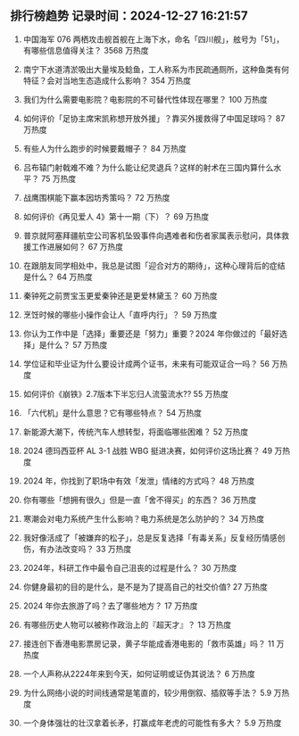 
## 排行榜趋势 记录时间：2024-12-27 16:21:57
  
  1. 中国海军 076 两栖攻击舰首舰在上海下水，命名「四川舰」，舷号为「51」，有哪些信息值得关注？ 3568 万热度
    
  2. 南宁下水道清淤吸出大量埃及鲶鱼，工人称系为市民疏通厕所，这种鱼类有何特征？会对当地生态造成什么影响？ 354 万热度
    
  3. 我们为什么需要电影院？电影院的不可替代性体现在哪里？ 100 万热度
    
  4. 如何评价「足协主席宋凯称想开放外援」？靠买外援救得了中国足球吗？ 87 万热度
    
  5. 有些人为什么跑步的时候要戴帽子？ 84 万热度
    
  6. 吕布辕门射戟难不难？为什么能让纪灵退兵？这样的射术在三国内算什么水平？ 75 万热度
    
  7. 战鹰围棋能下赢本因坊秀策吗？ 72 万热度
    
  8. 如何评价《再见爱人 4》第十一期（下）？ 69 万热度
    
  9. 普京就阿塞拜疆航空公司客机坠毁事件向遇难者和伤者家属表示慰问，具体救援工作进展如何？ 67 万热度
    
  10. 在跟朋友同学相处中，我总是试图「迎合对方的期待」，这种心理背后的症结是什么？ 64 万热度
    
  11. 秦钟死之前贾宝玉更爱秦钟还是更爱林黛玉？ 60 万热度
    
  12. 烹饪时候的哪些小操作会让人「直呼内行」？ 59 万热度
    
  13. 你认为工作中是「选择」重要还是「努力」重要？2024 年你做过的「最好选择」是什么？ 57 万热度
    
  14. 学位证和毕业证为什么要设计成两个证书，未来有可能双证合一吗？ 56 万热度
    
  15. 如何评价《崩铁》2.7版本下半忘归人流萤流水?? 55 万热度
    
  16. 「六代机」是什么意思？它有哪些特点？ 54 万热度
    
  17. 新能源大潮下，传统汽车人想转型，将面临哪些困难？ 52 万热度
    
  18. 2024 德玛西亚杯 AL 3-1 战胜 WBG 挺进决赛，如何评价这场比赛？ 49 万热度
    
  19. 2024 年，你找到了职场中有效「发泄」情绪的方式吗？ 48 万热度
    
  20. 你有哪些「想拥有很久」但是一直「舍不得买」的东西？ 36 万热度
    
  21. 寒潮会对电力系统产生什么影响？电力系统是怎么防护的？ 34 万热度
    
  22. 我好像活成了「被嫌弃的松子」，总是反复选择「有毒关系」反复经历情感创伤，有办法改变吗？ 33 万热度
    
  23. 2024年，科研工作中最令自己沮丧的过程是什么？ 30 万热度
    
  24. 你健身最初的目的是什么，是不是为了提高自己的社交价值? 27 万热度
    
  25. 2024 年你去旅游了吗？去了哪些地方？ 17 万热度
    
  26. 有哪些历史人物可以被称作政治上的『超天才』？ 13 万热度
    
  27. 接连创下香港电影票房记录，黄子华能成香港电影的「救市英雄」吗？ 11 万热度
    
  28. 一个人声称从2224年来到今天，如何证明或证伪其说法？ 6 万热度
    
  29. 为什么网络小说的时间线通常是笔直的，较少用倒叙、插叙等手法？ 5.9 万热度
    
  30. 一个身体强壮的壮汉拿着长矛，打赢成年老虎的可能性有多大？ 5.9 万热度
    